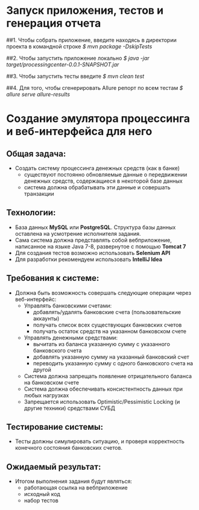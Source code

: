 # Запуск приложения, тестов и генерация отчета

##1. Чтобы собрать приложение, введите находясь в директории проекта в командной строке
_$ mvn package -DskipTests_

##2. Чтобы запустить приложение локально
_$ java -jar target/processingcenter-0.0.1-SNAPSHOT.jar_

##3. Чтобы запустить тесты введите
_$ mvn clean test_

##4. Для того, чтобы сгенерировать Allure репорт по всем тестам
_$ allure serve allure-results_


# Создание эмулятора процессинга и веб-интерфейса для него

## Общая задача:
- Создать систему процессинга денежных средств (как в банке) 
  - существуют постоянно обновляемые данные о передвижении денежных средств, 
содержащиеся в некоторой базе данных 
  - система должна обрабатывать эти данные и совершать транзакции

## Технологии:
- База данных **MySQL** или **PostgreSQL**. Структура базы данных оставлена на усмотрение исполнителя задания.
- Сама система должна представлять собой веб­приложение, написанное на языке Java 7-8, развернутое с помощью **Tomcat 7**
- Для создания тестов возможно использовать **Selenium API**
- Для разработки рекомендуем использовать  **IntelliJ Idea**

## Требования к системе:
- Должна быть возможность совершать следующие операции через веб-интерфейс:
  - Управлять банковскими счетами:
    - добавлять/удалять банковские счета (пользовательские аккаунты)
    - получать список всех существующих банковских счетов
    - получать остаток средств на указанном банковском счете
  - Управлять денежными средствами:
    - вычитать из баланса указанную сумму с указанного банковского счета
    - добавлять указанную сумму на указанный банковский счет
    - переводить указанную сумму с одного банковского счета на другой
  - Система должна запрещать появление отрицательного баланса на банковском счете
  - Система должна обеспечивать консистентность данных при любых нагрузках
  - Запрещается использовать Optimistic/Pessimistic Locking (и другие техники) средствами СУБД
  
## Тестирование системы:
- Тесты должны симулировать ситуацию, и проверя корректность конечного состояния банковских счетов.
 
## Ожидаемый результат:
- Итогом выполнения задания будут являться:
  - работающая ссылка на веб­приложение
  - исходный код
  - набор тестов
